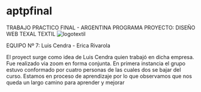 # aptpfinal
TRABAJO PRACTICO FINAL -  ARGENTINA  PROGRAMA
PROYECTO: DISEÑO WEB TEXAL TEXTIL
![logotextil](https://user-images.githubusercontent.com/91204680/231712997-0fc173d9-487b-4db4-b8b0-5e693871e096.jpg-)

EQUIPO  Nº 7:
Luis  Cendra -
Erica Rivarola

El proyect surge como idea de Luis Cendra quien trabajó  en dicha empresa. Fue realizado via zoom en forma conjunta. En primera instancia el grupo estuvo conformado por cuatro personas de las cuales dos se bajar del curso.
Estamos en proceso de aprendizaje por lo que observamos que nos queda un largo camino para aprender y mejorar
